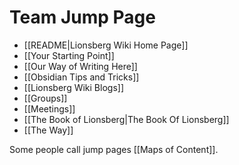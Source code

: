 # Team Jump Page

- [[README|Lionsberg Wiki Home Page]]
- [[Your Starting Point]]
- [[Our Way of Writing Here]]
- [[Obsidian Tips and Tricks]]
- [[Lionsberg Wiki Blogs]]
- [[Groups]]
- [[Meetings]]
- [[The Book of Lionsberg|The Book Of Lionsberg]]
- [[The Way]]

Some people call jump pages [[Maps of Content]]. 
